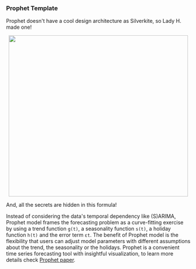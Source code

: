 ### Prophet Template

Prophet doesn't have a cool design architecture as Silverkite, so Lady H. made one!

<p align="center">
<img src="https://github.com/lady-h-world/My_Garden/blob/main/images/lady_heart_manga/prophet_formula.png" width="490" height="439" />
</p>

And, all the secrets are hidden in this formula!

Instead of considering the data's temporal dependency like (S)ARIMA, Prophet model frames the forecasting problem as a curve-fitting exercise by using a trend function `g(t)`, a seasonality function `s(t)`, a holiday function `h(t)` and the error term `εt`. The benefit of Prophet model is the flexibility that users can adjust model parameters with different assumptions about the trend, the seasonality or the holidays. Prophet is a convenient time series forecasting tool with insightful visualization, to learn more details check [Prophet paper][1].



[1]:https://peerj.com/preprints/3190.pdf


